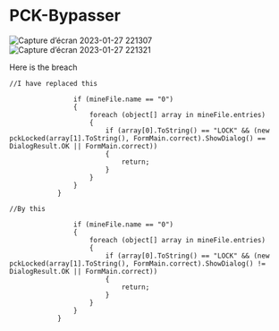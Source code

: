 # PCK-Bypasser
![Capture d’écran 2023-01-27 221307](https://user-images.githubusercontent.com/63059967/215201752-a576eaa0-a8ae-4f96-a651-c7676a011fdc.png)
![Capture d’écran 2023-01-27 221321](https://user-images.githubusercontent.com/63059967/215201787-03752436-7a54-4bcd-a4a6-586c1d44721e.png)

Here is the breach

```
//I have replaced this

				if (mineFile.name == "0")
				{
					foreach (object[] array in mineFile.entries)
					{
						if (array[0].ToString() == "LOCK" && (new pckLocked(array[1].ToString(), FormMain.correct).ShowDialog() == DialogResult.OK || FormMain.correct))
						{
							return;
						}
					}
				}
			}

//By this

				if (mineFile.name == "0")
				{
					foreach (object[] array in mineFile.entries)
					{
						if (array[0].ToString() == "LOCK" && (new pckLocked(array[1].ToString(), FormMain.correct).ShowDialog() != DialogResult.OK || FormMain.correct))
						{
							return;
						}
					}
				}
			}

```
